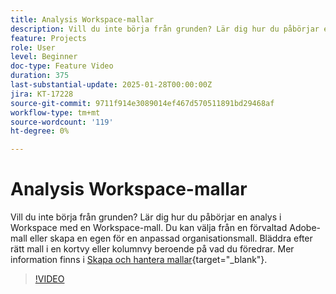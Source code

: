 ```yaml
---
title: Analysis Workspace-mallar
description: Vill du inte börja från grunden? Lär dig hur du påbörjar en analys i Workspace med en Workspace-mall. Du kan välja från en förvaltad Adobe-mall eller skapa en egen för en anpassad organisationsmall. Bläddra efter rätt mall i en kortvy eller kolumnvy beroende på vad du föredrar.
feature: Projects
role: User
level: Beginner
doc-type: Feature Video
duration: 375
last-substantial-update: 2025-01-28T00:00:00Z
jira: KT-17228
source-git-commit: 9711f914e3089014ef467d570511891bd29468af
workflow-type: tm+mt
source-wordcount: '119'
ht-degree: 0%

---
```



# Analysis Workspace-mallar

Vill du inte börja från grunden? Lär dig hur du påbörjar en analys i Workspace med en Workspace-mall. Du kan välja från en förvaltad Adobe-mall eller skapa en egen för en anpassad organisationsmall. Bläddra efter rätt mall i en kortvy eller kolumnvy beroende på vad du föredrar. Mer information finns i [Skapa och hantera mallar](https://experienceleague.adobe.com/en/docs/analytics-platform/using/cja-workspace/templates/create-templates?lang=en){target="_blank"}.

>[!VIDEO](https://video.tv.adobe.com/v/3443169/?learn=on&enablevpops)

